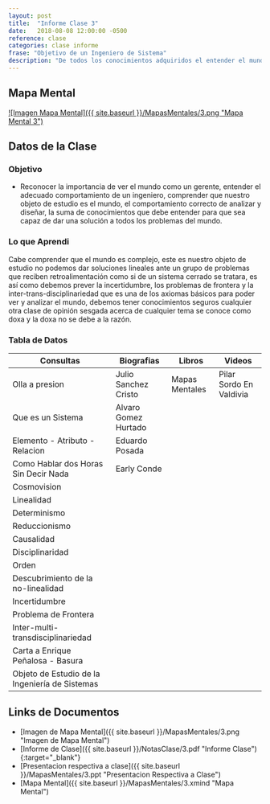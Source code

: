 ```yaml
---
layout: post
title:  "Informe Clase 3"
date:   2018-08-08 12:00:00 -0500
reference: clase
categories: clase informe
frase: "Objetivo de un Ingeniero de Sistema"
description: "De todos los conocimientos adquiridos el entender el mundo es el mas vital, recordemos que tambien podemos entender el mundo"
---
```

## Mapa Mental
<a href="{{ site.baseurl }}/MapasMentales/3.png">![Imagen Mapa Mental]({{ site.baseurl }}/MapasMentales/3.png "Mapa Mental 3")</a>

## Datos de la Clase
### Objetivo
- Reconocer la importancia de ver el mundo como un gerente, entender el adecuado comportamiento de un ingeniero, comprender que nuestro objeto de estudio es el mundo, el comportamiento correcto de analizar y diseñar, la suma de conocimientos que debe entender para que sea capaz de dar una solución a todos los problemas del mundo.

### Lo que Aprendi
Cabe comprender que el mundo es complejo, este es nuestro objeto de estudio no podemos dar soluciones lineales ante un grupo de problemas que reciben retroalimentación como si de un sistema cerrado se tratara, es así como debemos prever la incertidumbre, los problemas de frontera y la inter-trans-disciplinariedad que es una de los axiomas básicos para poder ver y analizar el mundo, debemos tener conocimientos seguros cualquier otra clase de opinión sesgada acerca de cualquier tema se conoce como doxa y la doxa no se debe a la razón.

### Tabla de Datos

| Consultas                                      | Biografias           | Libros         | Videos                  |
| ---------                                      | ----------           | ------         | ------                  |
| Olla a presion                                 | Julio Sanchez Cristo | Mapas Mentales | Pilar Sordo En Valdivia |
| Que es un Sistema                              | Alvaro Gomez Hurtado |                |                         |
| Elemento - Atributo - Relacion                 | Eduardo Posada       |                |                         |
| Como Hablar dos Horas Sin Decir Nada           | Early Conde          |                |                         |
| Cosmovision                                    |                      |                |                         |
| Linealidad                                     |                      |                |                         |
| Determinismo                                   |                      |                |                         |
| Reduccionismo                                  |                      |                |                         |
| Causalidad                                     |                      |                |                         |
| Disciplinaridad                                |                      |                |                         |
| Orden                                          |                      |                |                         |
| Descubrimiento de la no-linealidad             |                      |                |                         |
| Incertidumbre                                  |                      |                |                         |
| Problema de Frontera                           |                      |                |                         |
| Inter-multi-transdisciplinariedad              |                      |                |                         |
| Carta a Enrique Peñalosa - Basura              |                      |                |                         |
| Objeto de Estudio de la Ingeniería de Sistemas |                      |                |                         |


## Links de Documentos
- [Imagen de Mapa Mental]({{ site.baseurl }}/MapasMentales/3.png "Imagen de Mapa Mental")
- [Informe de Clase]({{ site.baseurl }}/NotasClase/3.pdf "Informe Clase"){:target="_blank"}
- [Presentacion respectiva a clase]({{ site.baseurl }}/MapasMentales/3.ppt "Presentacion Respectiva a Clase")
- [Mapa Mental]({{ site.baseurl }}/MapasMentales/3.xmind "Mapa Mental")
